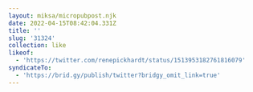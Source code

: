 ```yaml
---
layout: miksa/micropubpost.njk
date: 2022-04-15T08:42:04.331Z
title: ''
slug: '31324'
collection: like
likeof:
  - 'https://twitter.com/renepickhardt/status/1513953182761816079'
syndicateTo:
  - 'https://brid.gy/publish/twitter?bridgy_omit_link=true'
---
```


